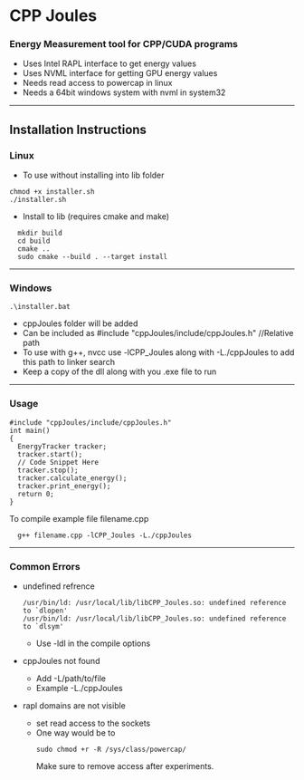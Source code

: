 # CPP Joules

### Energy Measurement tool for CPP/CUDA programs

- Uses Intel RAPL interface to get energy values
- Uses NVML interface for getting GPU energy values
- Needs read access to powercap in linux
- Needs a 64bit windows system with nvml in system32
___
## Installation Instructions 

### Linux

- To use without installing into lib folder
```bash!=
chmod +x installer.sh
./installer.sh
```
- Install to lib (requires cmake and make)
```bash!=
  mkdir build
  cd build
  cmake ..
  sudo cmake --build . --target install
```
___
### Windows
```
.\installer.bat
```
- cppJoules folder will be added
- Can be included as #include "cppJoules/include/cppJoules.h" //Relative path
- To use with g++, nvcc use -lCPP_Joules along with -L./cppJoules to add this path to linker search
- Keep a copy of the dll along with you .exe file to run
  
___

### Usage
```c++=
#include "cppJoules/include/cppJoules.h"
int main()
{
  EnergyTracker tracker;
  tracker.start();
  // Code Snippet Here 
  tracker.stop();
  tracker.calculate_energy();
  tracker.print_energy();
  return 0;
}

```
To compile example file filename.cpp
```
  g++ filename.cpp -lCPP_Joules -L./cppJoules
```
___
### Common Errors
- undefined refrence
  ```
  /usr/bin/ld: /usr/local/lib/libCPP_Joules.so: undefined reference to `dlopen'
  /usr/bin/ld: /usr/local/lib/libCPP_Joules.so: undefined reference to `dlsym'
  ```
  - Use -ldl in the compile options

- cppJoules not found
    - Add -L/path/to/file
    - Example -L./cppJoules

- rapl domains are not visible
    - set read access to the sockets
    - One way would be to 
      ```
      sudo chmod +r -R /sys/class/powercap/  
      ```
      Make sure to remove access after experiments.
